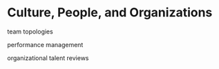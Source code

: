 # Culture, People, and Organizations

team topologies

performance management

organizational talent reviews
